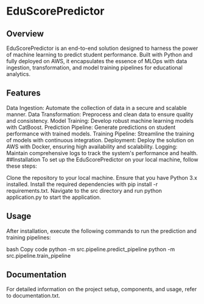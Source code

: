 # EduScorePredictor
## Overview
EduScorePredictor is an end-to-end solution designed to harness the power of machine learning to predict student performance. Built with Python and fully deployed on AWS, it encapsulates the essence of MLOps with data ingestion, transformation, and model training pipelines for educational analytics.

## Features
Data Ingestion: Automate the collection of data in a secure and scalable manner.
Data Transformation: Preprocess and clean data to ensure quality and consistency.
Model Training: Develop robust machine learning models with CatBoost.
Prediction Pipeline: Generate predictions on student performance with trained models.
Training Pipeline: Streamline the training of models with continuous integration.
Deployment: Deploy the solution on AWS with Docker, ensuring high availability and scalability.
Logging: Maintain comprehensive logs to track the system's performance and health.
##Installation
To set up the EduScorePredictor on your local machine, follow these steps:

Clone the repository to your local machine.
Ensure that you have Python 3.x installed.
Install the required dependencies with pip install -r requirements.txt.
Navigate to the src directory and run python application.py to start the application.
## Usage
After installation, execute the following commands to run the prediction and training pipelines:

bash
Copy code
python -m src.pipeline.predict_pipeline
python -m src.pipeline.train_pipeline
## Documentation
For detailed information on the project setup, components, and usage, refer to documentation.txt.
